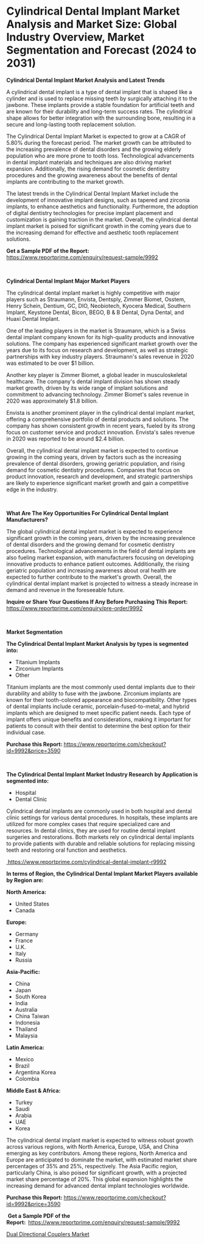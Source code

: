 <p><h1>Cylindrical Dental Implant Market Analysis and Market Size: Global Industry Overview, Market Segmentation and Forecast (2024 to 2031)</h1></p><p><strong>Cylindrical Dental Implant Market Analysis and Latest Trends</strong></p>
<p><p>A cylindrical dental implant is a type of dental implant that is shaped like a cylinder and is used to replace missing teeth by surgically attaching it to the jawbone. These implants provide a stable foundation for artificial teeth and are known for their durability and long-term success rates. The cylindrical shape allows for better integration with the surrounding bone, resulting in a secure and long-lasting tooth replacement solution.</p><p>The Cylindrical Dental Implant Market is expected to grow at a CAGR of 5.80% during the forecast period. The market growth can be attributed to the increasing prevalence of dental disorders and the growing elderly population who are more prone to tooth loss. Technological advancements in dental implant materials and techniques are also driving market expansion. Additionally, the rising demand for cosmetic dentistry procedures and the growing awareness about the benefits of dental implants are contributing to the market growth.</p><p>The latest trends in the Cylindrical Dental Implant Market include the development of innovative implant designs, such as tapered and zirconia implants, to enhance aesthetics and functionality. Furthermore, the adoption of digital dentistry technologies for precise implant placement and customization is gaining traction in the market. Overall, the cylindrical dental implant market is poised for significant growth in the coming years due to the increasing demand for effective and aesthetic tooth replacement solutions.</p></p>
<p><strong>Get a Sample PDF of the Report:&nbsp;</strong> <a href="https://www.reportprime.com/enquiry/request-sample/9992">https://www.reportprime.com/enquiry/request-sample/9992</a></p>
<p>&nbsp;</p>
<p><strong>Cylindrical Dental Implant Major Market Players</strong></p>
<p><p>The cylindrical dental implant market is highly competitive with major players such as Straumann, Envista, Dentsply, Zimmer Biomet, Osstem, Henry Schein, Dentium, GC, DIO, Neobiotech, Kyocera Medical, Southern Implant, Keystone Dental, Bicon, BEGO, B & B Dental, Dyna Dental, and Huaxi Dental Implant.</p><p>One of the leading players in the market is Straumann, which is a Swiss dental implant company known for its high-quality products and innovative solutions. The company has experienced significant market growth over the years due to its focus on research and development, as well as strategic partnerships with key industry players. Straumann's sales revenue in 2020 was estimated to be over $1 billion.</p><p>Another key player is Zimmer Biomet, a global leader in musculoskeletal healthcare. The company's dental implant division has shown steady market growth, driven by its wide range of implant solutions and commitment to advancing technology. Zimmer Biomet's sales revenue in 2020 was approximately $1.8 billion.</p><p>Envista is another prominent player in the cylindrical dental implant market, offering a comprehensive portfolio of dental products and solutions. The company has shown consistent growth in recent years, fueled by its strong focus on customer service and product innovation. Envista's sales revenue in 2020 was reported to be around $2.4 billion.</p><p>Overall, the cylindrical dental implant market is expected to continue growing in the coming years, driven by factors such as the increasing prevalence of dental disorders, growing geriatric population, and rising demand for cosmetic dentistry procedures. Companies that focus on product innovation, research and development, and strategic partnerships are likely to experience significant market growth and gain a competitive edge in the industry.</p></p>
<p>&nbsp;</p>
<p><strong>What Are The Key Opportunities For Cylindrical Dental Implant Manufacturers?</strong></p>
<p><p>The global cylindrical dental implant market is expected to experience significant growth in the coming years, driven by the increasing prevalence of dental disorders and the growing demand for cosmetic dentistry procedures. Technological advancements in the field of dental implants are also fueling market expansion, with manufacturers focusing on developing innovative products to enhance patient outcomes. Additionally, the rising geriatric population and increasing awareness about oral health are expected to further contribute to the market's growth. Overall, the cylindrical dental implant market is projected to witness a steady increase in demand and revenue in the foreseeable future.</p></p>
<p><strong>Inquire or Share Your Questions If Any Before Purchasing This Report:</strong> <a href="https://www.reportprime.com/enquiry/pre-order/9992">https://www.reportprime.com/enquiry/pre-order/9992</a></p>
<p>&nbsp;</p>
<p><strong>Market Segmentation</strong></p>
<p><strong>The Cylindrical Dental Implant Market Analysis by types is segmented into:</strong></p>
<p><ul><li>Titanium Implants</li><li>Zirconium Implants</li><li>Other</li></ul></p>
<p><p>Titanium implants are the most commonly used dental implants due to their durability and ability to fuse with the jawbone. Zirconium implants are known for their tooth-colored appearance and biocompatibility. Other types of dental implants include ceramic, porcelain-fused-to-metal, and hybrid implants which are designed to meet specific patient needs. Each type of implant offers unique benefits and considerations, making it important for patients to consult with their dentist to determine the best option for their individual case.</p></p>
<p><strong>Purchase this Report:&nbsp;</strong><a href="https://www.reportprime.com/checkout?id=9992&price=3590">https://www.reportprime.com/checkout?id=9992&price=3590</a></p>
<p>&nbsp;</p>
<p><strong>The Cylindrical Dental Implant Market Industry Research by Application is segmented into:</strong></p>
<p><ul><li>Hospital</li><li>Dental Clinic</li></ul></p>
<p><p>Cylindrical dental implants are commonly used in both hospital and dental clinic settings for various dental procedures. In hospitals, these implants are utilized for more complex cases that require specialized care and resources. In dental clinics, they are used for routine dental implant surgeries and restorations. Both markets rely on cylindrical dental implants to provide patients with durable and reliable solutions for replacing missing teeth and restoring oral function and aesthetics.</p></p>
<p><a href="https://www.reportprime.com/cylindrical-dental-implant-r9992">&nbsp;https://www.reportprime.com/cylindrical-dental-implant-r9992</a></p>
<p><strong>In terms of Region, the Cylindrical Dental Implant Market Players available by Region are:</strong></p>
<p>
    <p> <strong> North America: </strong>
        <ul>
            <li>United States</li>
            <li>Canada</li>
        </ul>
        </p> 
    <p> <strong> Europe: </strong>
        <ul>
            <li>Germany</li>
            <li>France</li>
            <li>U.K.</li>
            <li>Italy</li>
            <li>Russia</li>
        </ul>
        </p> 
    <p> <strong> Asia-Pacific: </strong>
        <ul>
            <li>China</li>
            <li>Japan</li>
            <li>South Korea</li>
            <li>India</li>
            <li>Australia</li>
            <li>China Taiwan</li>
            <li>Indonesia</li>
            <li>Thailand</li>
            <li>Malaysia</li>
        </ul>
        </p> 
    <p> <strong> Latin America: </strong>
        <ul>
            <li>Mexico</li>
            <li>Brazil</li>
            <li>Argentina Korea</li>
            <li>Colombia</li>
        </ul>
        </p> 
    <p> <strong> Middle East & Africa: </strong>
        <ul>
            <li>Turkey</li>
            <li>Saudi</li>
            <li>Arabia</li>
            <li>UAE</li>
            <li>Korea</li>
        </ul>
    </p>
    </p>
<p><p>The cylindrical dental implant market is expected to witness robust growth across various regions, with North America, Europe, USA, and China emerging as key contributors. Among these regions, North America and Europe are anticipated to dominate the market, with estimated market share percentages of 35% and 25%, respectively. The Asia Pacific region, particularly China, is also poised for significant growth, with a projected market share percentage of 20%. This global expansion highlights the increasing demand for advanced dental implant technologies worldwide.</p></p>
<p><strong>Purchase this Report: </strong><a href="https://www.reportprime.com/checkout?id=9992&price=3590">https://www.reportprime.com/checkout?id=9992&price=3590</a></p>
<p>&nbsp;<strong>Get a Sample PDF of the Report:&nbsp;&nbsp;</strong><a href="https://www.reportprime.com/enquiry/request-sample/9992">https://www.reportprime.com/enquiry/request-sample/9992</a></p>
<p><strong></strong></p>
<p><p><a href="https://frill-swim-3cd.notion.site/Analyzing-Dual-Directional-Couplers-Market-Global-Industry-Perspective-and-Forecast-2024-to-2031-c041dd3bb12a4448a5a12b83566dc8ec">Dual Directional Couplers Market</a></p></p>